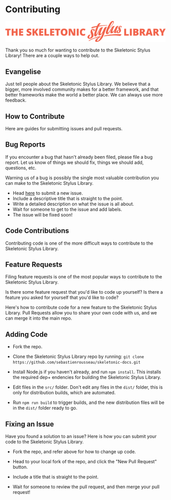 # Contributing

![alt text][logo]

[logo]: assets/skeletonic-stylus-header.svg "Banner representing the Skeletonic Stylus Documentation Library"

Thank you so much for wanting to contribute to the Skeletonic Stylus Library! There are a couple ways to help out.

## Evangelise

Just tell people about the Skeletonic Stylus Library. We believe that a bigger, more involved community makes for a better framework, and that better frameworks make the world a better place. We can always use more feedback.

## How to Contribute

Here are guides for submitting issues and pull requests.

## Bug Reports

If you encounter a bug that hasn't already been filed, please file a bug report. Let us know of things we should fix, things we should add, questions, etc.

Warning us of a bug is possibly the single most valuable contribution you can make to the Skeletonic Stylus Library.

+  Head [here](https://github.com/sebastienrousseau/skeletonic-docs/issues/new) to submit a new issue.
+  Include a descriptive title that is straight to the point.
+  Write a detailed description on what the issue is all about.
+  Wait for someone to get to the issue and add labels.
+  The issue will be fixed soon!

## Code Contributions

Contributing code is one of the more difficult ways to contribute to the Skeletonic Stylus Library.

## Feature Requests

Filing feature requests is one of the most popular ways to contribute to the Skeletonic Stylus Library.

Is there some feature request that you'd like to code up yourself? Is there a feature you asked for yourself that you'd like to code?

Here's how to contribute code for a new feature to the Skeletonic Stylus Library. Pull Requests allow you to share your own code with us, and we can merge it into the main repo.

## Adding Code

+  Fork the repo.

+  Clone the Skeletonic Stylus Library repo by running: `git clone https://github.com/sebastienrousseau/skeletonic-docs.git`

+  Install Node.js if you haven't already, and run `npm install`. This installs the required dep+  endencies for building the Skeletonic Stylus Library.

+  Edit files in the `src/` folder. Don't edit any files in the `dist/` folder, this is only for distribution builds, which are automated.

+  Run `npm run build` to trigger builds, and the new distribution files will be in the `dist/` folder ready to go.

## Fixing an Issue

Have you found a solution to an issue? Here is how you can submit your code to the Skeletonic Stylus Library.

+  Fork the repo, and refer above for how to change up code.

+  Head to your local fork of the repo, and click the "New Pull Request" button.

+  Include a title that is straight to the point.

+  Wait for someone to review the pull request, and then merge your pull request!
